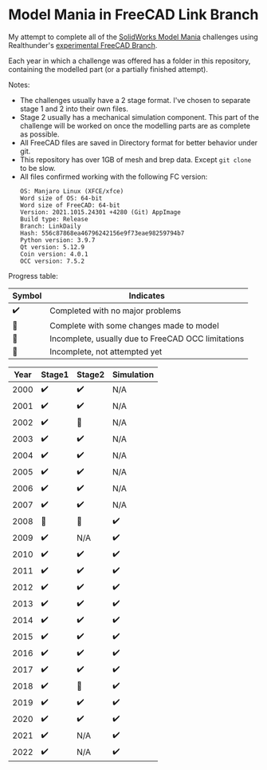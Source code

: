 # Model Mania in FreeCAD Link Branch

My attempt to complete all of the 
[SolidWorks Model Mania](https://blogs.solidworks.com/tech/2022/02/23-years-of-model-mania.html)
challenges using Realthunder's [experimental FreeCAD Branch](https://github.com/realthunder/FreeCAD_assembly3/releases).

Each year in which a challenge was offered has a folder in this repository,
containing the modelled part (or a partially finished attempt).

Notes:
- The challenges usually have a 2 stage format. I've chosen to separate stage 1 
  and 2 into their own files.
- Stage 2 usually has a mechanical simulation component. This part of the challenge
  will be worked on once the modelling parts are as complete as possible.
- All FreeCAD files are saved in Directory format for better 
  behavior under git.
- This repository has over 1GB of mesh and brep data. Except `git clone`
  to be slow.  
- All files confirmed working with the following FC version:
  ```
  OS: Manjaro Linux (XFCE/xfce)
  Word size of OS: 64-bit
  Word size of FreeCAD: 64-bit
  Version: 2021.1015.24301 +4280 (Git) AppImage
  Build type: Release
  Branch: LinkDaily
  Hash: 556c87868ea46796242156e9f73eae98259794b7
  Python version: 3.9.7
  Qt version: 5.12.9
  Coin version: 4.0.1
  OCC version: 7.5.2
  ```

Progress table:

|       Symbol           |          Indicates                                 |
|------------------------|----------------------------------------------------|
| :heavy_check_mark:     | Completed with no major problems                   |
| :large_orange_diamond: | Complete with some changes made to model           |
| :red_circle:           | Incomplete, usually due to FreeCAD OCC limitations |
| :black_square_button:  | Incomplete, not attempted yet                      |


| Year |          Stage1        |        Stage2          |       Simulation       |
|------|------------------------|------------------------|------------------------|
| 2000 | :heavy_check_mark:     | :heavy_check_mark:     | N/A                    |
| 2001 | :heavy_check_mark:     | :heavy_check_mark:     | N/A                    |
| 2002 | :heavy_check_mark:     | :black_square_button:  | N/A                    |
| 2003 | :heavy_check_mark:     | :heavy_check_mark:     | N/A                    |
| 2004 | :heavy_check_mark:     | :heavy_check_mark:     | N/A                    |
| 2005 | :heavy_check_mark:     | :heavy_check_mark:     | N/A                    |
| 2006 | :heavy_check_mark:     | :heavy_check_mark:     | N/A                    |
| 2007 | :heavy_check_mark:     | :heavy_check_mark:     | N/A                    |
| 2008 | :large_orange_diamond: | :large_orange_diamond: | :heavy_check_mark:     |
| 2009 | :heavy_check_mark:     | N/A                    | :heavy_check_mark:     |
| 2010 | :heavy_check_mark:     | :heavy_check_mark:     | :heavy_check_mark:     |
| 2011 | :heavy_check_mark:     | :heavy_check_mark:     | :heavy_check_mark:     |
| 2012 | :heavy_check_mark:     | :heavy_check_mark:     | :heavy_check_mark:     |
| 2013 | :heavy_check_mark:     | :heavy_check_mark:     | :heavy_check_mark:     |
| 2014 | :heavy_check_mark:     | :heavy_check_mark:     | :heavy_check_mark:     |
| 2015 | :heavy_check_mark:     | :heavy_check_mark:     | :heavy_check_mark:     |
| 2016 | :heavy_check_mark:     | :heavy_check_mark:     | :heavy_check_mark:     |
| 2017 | :heavy_check_mark:     | :heavy_check_mark:     | :heavy_check_mark:     |
| 2018 | :heavy_check_mark:     | :large_orange_diamond: | :heavy_check_mark:     |
| 2019 | :heavy_check_mark:     | :heavy_check_mark:     | :heavy_check_mark:     |
| 2020 | :heavy_check_mark:     | :heavy_check_mark:     | :heavy_check_mark:     |
| 2021 | :heavy_check_mark:     | N/A                    | :heavy_check_mark:     |
| 2022 | :heavy_check_mark:     | N/A                    | :heavy_check_mark:     |
